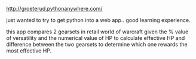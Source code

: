 http://groeterud.pythonanywhere.com/

just wanted to try to get python into a web app.. good learning experience. 

this app compares 2 gearsets in retail world of warcraft given the % value of versatility and the numerical value of HP to calculate effective HP and difference between the two gearsets to determine which one rewards the most effective HP. 
